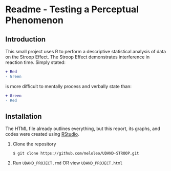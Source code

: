 # Readme - Testing a Perceptual Phenomenon


## Introduction
This small project uses R to perform a descriptive statistical analysis of data on the Stroop Effect. The Stroop Effect demonstrates interference in reaction time. Simply stated:

```diff
+ Red
- Green
```

is more difficult to mentally process and verbally state than:

```diff
+ Green
- Red
```

## Installation
The HTML file already outlines everything, but this report, its graphs, and codes were created using [RStudio](https://www.rstudio.com/).

1. Clone the repository

    ```
    $ git clone https://github.com/meloleo/UDAND-STROOP.git
    ```

2. Run `UDAND_PROJECT.rmd` OR view `UDAND_PROJECT.html`
